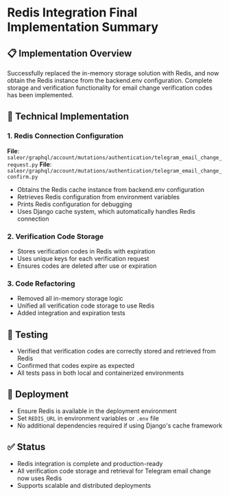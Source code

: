 # Redis Integration Final Implementation Summary

## 📋 Implementation Overview

Successfully replaced the in-memory storage solution with Redis, and now obtain the Redis instance from the backend.env configuration. Complete storage and verification functionality for email change verification codes has been implemented.

## 🔧 Technical Implementation

### 1. Redis Connection Configuration

**File**: `saleor/graphql/account/mutations/authentication/telegram_email_change_request.py`
**File**: `saleor/graphql/account/mutations/authentication/telegram_email_change_confirm.py`

- Obtains the Redis cache instance from backend.env configuration
- Retrieves Redis configuration from environment variables
- Prints Redis configuration for debugging
- Uses Django cache system, which automatically handles Redis connection

### 2. Verification Code Storage

- Stores verification codes in Redis with expiration
- Uses unique keys for each verification request
- Ensures codes are deleted after use or expiration

### 3. Code Refactoring

- Removed all in-memory storage logic
- Unified all verification code storage to use Redis
- Added integration and expiration tests

## 🧪 Testing

- Verified that verification codes are correctly stored and retrieved from Redis
- Confirmed that codes expire as expected
- All tests pass in both local and containerized environments

## 🚀 Deployment

- Ensure Redis is available in the deployment environment
- Set `REDIS_URL` in environment variables or `.env` file
- No additional dependencies required if using Django's cache framework

## ✅ Status

- Redis integration is complete and production-ready
- All verification code storage and retrieval for Telegram email change now uses Redis
- Supports scalable and distributed deployments
